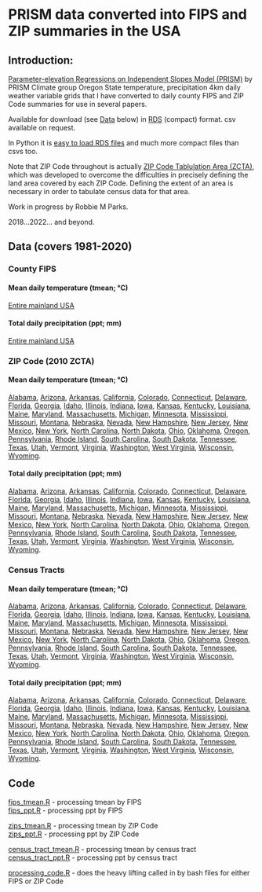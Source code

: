 # PRISM data converted into FIPS and ZIP summaries in the USA

## Introduction:
[Parameter-elevation Regressions on Independent Slopes Model (PRISM)](https://prism.oregonstate.edu/recent/) by PRISM Climate group Oregon State temperature, precipitation 4km daily weather variable grids that I have converted to daily county FIPS and ZIP Code summaries for use in several papers.

Available for download (see [Data](#Data) below) in [RDS](https://www.r-bloggers.com/2016/12/remember-to-use-the-rds-format/) (compact) format. csv available on request.

In Python it is [easy to load RDS files](https://stackoverflow.com/questions/40996175/loading-a-rds-file-in-pandas) and much more compact files than csvs too.

Note that ZIP Code throughout is actually [ZIP Code Tablulation Area (ZCTA)](https://en.wikipedia.org/wiki/ZIP_Code_Tabulation_Area), which was developed to overcome the difficulties in precisely defining the land area covered by each ZIP Code. Defining the extent of an area is necessary in order to tabulate census data for that area.

Work in progress by Robbie M Parks.

2018...2022... and beyond.

## Data (covers 1981-2020)

### County FIPS

#### Mean daily temperature (tmean; °C) 

[Entire mainland USA](output/fips/tmean)

#### Total daily precipitation (ppt; mm)

[Entire mainland USA](output/fips/ppt) 

### ZIP Code (2010 ZCTA)

#### Mean daily temperature (tmean; °C) 

[Alabama](output/zip/01/tmean),
[Arizona](output/zip/04/tmean),
[Arkansas](output/zip/05/tmean),
[California](output/zip/06/tmean),
[Colorado](output/zip/08/tmean),
[Connecticut](output/zip/09/tmean),
[Delaware](output/zip/10/tmean),
[Florida](output/zip/12/tmean),
[Georgia](output/zip/13/tmean),
[Idaho](output/zip/16/tmean),
[Illinois](output/zip/17/tmean),
[Indiana](output/zip/18/tmean),
[Iowa](output/zip/19/tmean),
[Kansas](output/zip/20/tmean),
[Kentucky](output/zip/21/tmean),
[Louisiana](output/zip/22/tmean),
[Maine](output/zip/23/tmean),
[Maryland](output/zip/24/tmean),
[Massachusetts](output/zip/25/tmean),
[Michigan](output/zip/26/tmean),
[Minnesota](output/zip/27/tmean),
[Mississippi](output/zip/28/tmean),
[Missouri](output/zip/29/tmean),
[Montana](output/zip/30/tmean),
[Nebraska](output/zip/31/tmean),
[Nevada](output/zip/32/tmean),
[New Hampshire](output/zip/33/tmean),
[New Jersey](output/zip/34/tmean),
[New Mexico](output/zip/35/tmean),
[New York](output/zip/36/tmean),
[North Carolina](output/zip/37/tmean),
[North Dakota](output/zip/38/tmean),
[Ohio](output/zip/39/tmean),
[Oklahoma](output/zip/40/tmean),
[Oregon](output/zip/41/tmean),
[Pennsylvania](output/zip/42/tmean),
[Rhode Island](output/zip/44/tmean),
[South Carolina](output/zip/45/tmean),
[South Dakota](output/zip/46/tmean),
[Tennessee](output/zip/47/tmean),
[Texas](output/zip/48/tmean),
[Utah](output/zip/49/tmean),
[Vermont](output/zip/50/tmean),
[Virginia](output/zip/51/tmean),
[Washington](output/zip/53/tmean),
[West Virginia](output/zip/54/tmean),
[Wisconsin](output/zip/55/tmean),
[Wyoming](output/zip/56/tmean).

#### Total daily precipitation (ppt; mm)

[Alabama](output/zip/01/ppt),
[Arizona](output/zip/04/ppt),
[Arkansas](output/zip/05/ppt),
[California](output/zip/06/ppt),
[Colorado](output/zip/08/ppt),
[Connecticut](output/zip/09/ppt),
[Delaware](output/zip/10/ppt),
[Florida](output/zip/12/ppt),
[Georgia](output/zip/13/ppt),
[Idaho](output/zip/16/ppt),
[Illinois](output/zip/17/ppt),
[Indiana](output/zip/18/ppt),
[Iowa](output/zip/19/ppt),
[Kansas](output/zip/20/ppt),
[Kentucky](output/zip/21/ppt),
[Louisiana](output/zip/22/ppt),
[Maine](output/zip/23/ppt),
[Maryland](output/zip/24/ppt),
[Massachusetts](output/zip/25/ppt),
[Michigan](output/zip/26/ppt),
[Minnesota](output/zip/27/ppt),
[Mississippi](output/zip/28/ppt),
[Missouri](output/zip/29/ppt),
[Montana](output/zip/30/ppt),
[Nebraska](output/zip/31/ppt),
[Nevada](output/zip/32/ppt),
[New Hampshire](output/zip/33/ppt),
[New Jersey](output/zip/34/ppt),
[New Mexico](output/zip/35/ppt),
[New York](output/zip/36/ppt),
[North Carolina](output/zip/37/ppt),
[North Dakota](output/zip/38/ppt),
[Ohio](output/zip/39/ppt),
[Oklahoma](output/zip/40/ppt),
[Oregon](output/zip/41/ppt),
[Pennsylvania](output/zip/42/ppt),
[Rhode Island](output/zip/44/ppt),
[South Carolina](output/zip/45/ppt),
[South Dakota](output/zip/46/ppt),
[Tennessee](output/zip/47/ppt),
[Texas](output/zip/48/ppt),
[Utah](output/zip/49/ppt),
[Vermont](output/zip/50/ppt),
[Virginia](output/zip/51/ppt),
[Washington](output/zip/53/ppt),
[West Virginia](output/zip/54/ppt),
[Wisconsin](output/zip/55/ppt),
[Wyoming](output/zip/56/ppt).

### Census Tracts

#### Mean daily temperature (tmean; °C) 

[Alabama](output/ct/01/tmean),
[Arizona](output/ct/04/tmean),
[Arkansas](output/ct/05/tmean),
[California](output/ct/06/tmean),
[Colorado](output/ct/08/tmean),
[Connecticut](output/ct/09/tmean),
[Delaware](output/ct/10/tmean),
[Florida](output/ct/12/tmean),
[Georgia](output/ct/13/tmean),
[Idaho](output/ct/16/tmean),
[Illinois](output/ct/17/tmean),
[Indiana](output/ct/18/tmean),
[Iowa](output/ct/19/tmean),
[Kansas](output/ct/20/tmean),
[Kentucky](output/ct/21/tmean),
[Louisiana](output/ct/22/tmean),
[Maine](output/ct/23/tmean),
[Maryland](output/ct/24/tmean),
[Massachusetts](output/ct/25/tmean),
[Michigan](output/ct/26/tmean),
[Minnesota](output/ct/27/tmean),
[Mississippi](output/ct/28/tmean),
[Missouri](output/ct/29/tmean),
[Montana](output/ct/30/tmean),
[Nebraska](output/ct/31/tmean),
[Nevada](output/ct/32/tmean),
[New Hampshire](output/ct/33/tmean),
[New Jersey](output/ct/34/tmean),
[New Mexico](output/ct/35/tmean),
[New York](output/ct/36/tmean),
[North Carolina](output/ct/37/tmean),
[North Dakota](output/ct/38/tmean),
[Ohio](output/ct/39/tmean),
[Oklahoma](output/ct/40/tmean),
[Oregon](output/ct/41/tmean),
[Pennsylvania](output/ct/42/tmean),
[Rhode Island](output/ct/44/tmean),
[South Carolina](output/ct/45/tmean),
[South Dakota](output/ct/46/tmean),
[Tennessee](output/ct/47/tmean),
[Texas](output/ct/48/tmean),
[Utah](output/ct/49/tmean),
[Vermont](output/ct/50/tmean),
[Virginia](output/ct/51/tmean),
[Washington](output/ct/53/tmean),
[West Virginia](output/ct/54/tmean),
[Wisconsin](output/ct/55/tmean),
[Wyoming](output/ct/56/tmean).

#### Total daily precipitation (ppt; mm)

[Alabama](output/ct/01/ppt),
[Arizona](output/ct/04/ppt),
[Arkansas](output/ct/05/ppt),
[California](output/ct/06/ppt),
[Colorado](output/ct/08/ppt),
[Connecticut](output/ct/09/ppt),
[Delaware](output/ct/10/ppt),
[Florida](output/ct/12/ppt),
[Georgia](output/ct/13/ppt),
[Idaho](output/ct/16/ppt),
[Illinois](output/ct/17/ppt),
[Indiana](output/ct/18/ppt),
[Iowa](output/ct/19/ppt),
[Kansas](output/ct/20/ppt),
[Kentucky](output/ct/21/ppt),
[Louisiana](output/ct/22/ppt),
[Maine](output/ct/23/ppt),
[Maryland](output/ct/24/ppt),
[Massachusetts](output/ct/25/ppt),
[Michigan](output/ct/26/ppt),
[Minnesota](output/ct/27/ppt),
[Mississippi](output/ct/28/ppt),
[Missouri](output/ct/29/ppt),
[Montana](output/ct/30/ppt),
[Nebraska](output/ct/31/ppt),
[Nevada](output/ct/32/ppt),
[New Hampshire](output/ct/33/ppt),
[New Jersey](output/ct/34/ppt),
[New Mexico](output/ct/35/ppt),
[New York](output/ct/36/ppt),
[North Carolina](output/ct/37/ppt),
[North Dakota](output/ct/38/ppt),
[Ohio](output/ct/39/ppt),
[Oklahoma](output/ct/40/ppt),
[Oregon](output/ct/41/ppt),
[Pennsylvania](output/ct/42/ppt),
[Rhode Island](output/ct/44/ppt),
[South Carolina](output/ct/45/ppt),
[South Dakota](output/ct/46/ppt),
[Tennessee](output/ct/47/ppt),
[Texas](output/ct/48/ppt),
[Utah](output/ct/49/ppt),
[Vermont](output/ct/50/ppt),
[Virginia](output/ct/51/ppt),
[Washington](output/ct/53/ppt),
[West Virginia](output/ct/54/ppt),
[Wisconsin](output/ct/55/ppt),
[Wyoming](output/ct/56/ppt).

## Code

[fips_tmean.R](prog/02_grid_county_intersection/fips_tmean.R) - processing tmean by FIPS\
[fips_ppt.R](prog/02_grid_county_intersection/fips_ppt.R) - processing ppt by FIPS

[zips_tmean.R](prog/02_grid_county_intersection/zips_tmean.R) - processing tmean by ZIP Code\
[zips_ppt.R](prog/02_grid_county_intersection/zips_ppt.R) - processing ppt by ZIP Code

[census_tract_tmean.R](prog/02_grid_county_intersection/census_tract_tmean.R) - processing tmean by census tract\
[census_tract_ppt.R](prog/02_grid_county_intersection/census_tract_ppt.R) - processing ppt by census tract

[processing_code.R](prog/02_grid_county_intersection/processing_code.R) - does the heavy lifting called in by bash files for either FIPS or ZIP Code
